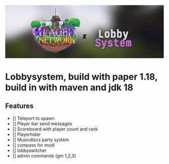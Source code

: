 <img src="banner.png">

# Lobbysystem, build with paper 1.18, build in with maven and jdk 18

## Features
- [] Teleport to spawn
- [] Player bar send messages
- [] Scoreboard with player count and rank 
- [] Playerhider
- [] Musicdiscs party system
- [] compass for modi
- [] lobbyswitcher
- [] admin commands (gm 1,2,3)


